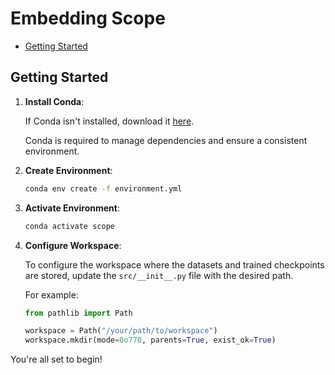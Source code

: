# Embedding Scope

- [Getting Started](#getting-started)

## Getting Started

1. **Install Conda**:

    If Conda isn't installed, download it [here](https://docs.conda.io/projects/conda/en/latest/user-guide/install/index.html).

    Conda is required to manage dependencies and ensure a consistent environment.

2. **Create Environment**:

    ```sh
    conda env create -f environment.yml
    ```

3. **Activate Environment**:

    ```sh
    conda activate scope
    ```

4. **Configure Workspace**:

    To configure the workspace where the datasets and trained checkpoints are stored, update the `src/__init__.py` file with the desired path.

    For example:

    ```python
    from pathlib import Path

    workspace = Path("/your/path/to/workspace")
    workspace.mkdir(mode=0o770, parents=True, exist_ok=True)
    ```

You're all set to begin!
